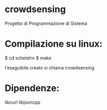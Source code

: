 crowdsensing
============

Progetto di Programmazione di Sistema


Compilazione su linux:
======================

$ cd scheletro
$ make

l'eseguibile creato si chiama crowdsensing

Dipendenze:
===========

libcurl
libjsoncpp


